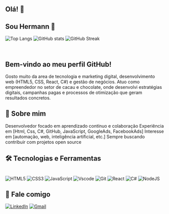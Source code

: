 ## Olá! 👋

## Sou Hermann 👋

![Top Langs](https://github-readme-stats.vercel.app/api/top-langs/?username=Hermann-91&layout=compact&theme=dark&langs_count=6)
![GitHub stats](https://github-readme-stats.vercel.app/api?username=Hermann-91&show_icons=true&theme=dark)
![GitHub Streak](https://github-readme-streak-stats.herokuapp.com/?user=Hermann-91&theme=dark)

<br>

## Bem-vindo ao meu perfil GitHub! <br>
Gosto muito da area de tecnologia e marketing digital, desenvolvimento web (HTML5, CSS, React, C#) e gestão de negócios.
Atuo como empreendedor no setor de cacau e chocolate, onde desenvolvi estratégias digitais, campanhas pagas e processos de otimização que geram resultados concretos.

## 🚀 Sobre mim

Desenvolvedor focado em aprendizado contínuo e colaboração
Experiência em [Html, Css, C#, GitHub, JavaScript, GoogleAds, FacebookAds]
Interesse em [automação, web, inteligência artificial, etc.]
Sempre buscando contribuir com projetos open source

## 🛠️ Tecnologias e Ferramentas

<br>![HTML5](https://img.shields.io/badge/HTML5-E34F26?style=for-the-badge&logo=html5&logoColor=white)
![CSS3](https://img.shields.io/badge/CSS3-1572B6?style=for-the-badge&logo=css3&logoColor=white) 
![JavaScript](https://img.shields.io/badge/JavaScript-F7DF1E?style=for-the-badge&logo=javascript&logoColor=black)
![Vscode](https://img.shields.io/badge/Vscode-007ACC?style=for-the-badge&logo=visual-studio-code&logoColor=white) 
![Git](https://img.shields.io/badge/GIT-E44C30?style=for-the-badge&logo=git&logoColor=white)
![React](https://img.shields.io/badge/React-20232A?style=for-the-badge&logo=react&logoColor=61DAFB)
![C#](https://img.shields.io/badge/C%23-239120?style=for-the-badge&logo=c-sharp&logoColor=white) 
![NodeJS](https://img.shields.io/badge/node.js-6DA55F?style=for-the-badge&logo=node.js&logoColor=white) 



## 💬 Fale comigo <br>
[![LinkedIn](https://img.shields.io/badge/LinkedIn-0077B5?style=for-the-badge&logo=linkedin&logoColor=white)](https://www.linkedin.com/in/hermann-rehem-0a2918252/) [![Gmail](https://img.shields.io/badge/Gmail-333333?style=for-the-badge&logo=gmail&logoColor=red)](mailto:hermann.rrsj@gmail.com) <br>

